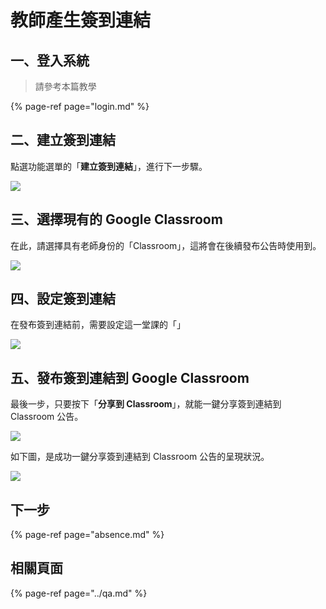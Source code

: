 # 教師產生簽到連結

## 一、登入系統

> 請參考本篇教學

{% page-ref page="login.md" %}

## 二、建立簽到連結

點選功能選單的「**建立簽到連結**」，進行下一步驟。

![](https://i.imgur.com/HbX1kb0.png)

## 三、選擇現有的 Google Classroom

在此，請選擇具有老師身份的「Classroom」，這將會在後續發布公告時使用到。

![](https://i.imgur.com/TcKalw6.png)

## 四、設定簽到連結

在發布簽到連結前，需要設定這一堂課的「」

![](https://i.imgur.com/GYLGG36.png)

## 五、發布簽到連結到 Google Classroom

最後一步，只要按下「**分享到 Classroom**」，就能一鍵分享簽到連結到 Classroom 公告。

![](https://i.imgur.com/LSEwIwf.png)

如下圖，是成功一鍵分享簽到連結到 Classroom 公告的呈現狀況。

![](https://i.imgur.com/9U1E01k.png)



## 下一步

{% page-ref page="absence.md" %}

## 相關頁面

{% page-ref page="../qa.md" %}

